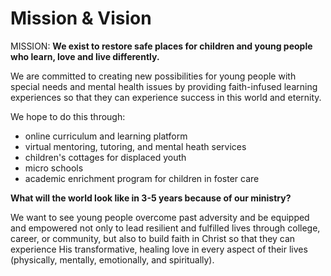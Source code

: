 # Mission & Vision

MISSION: **We exist to restore safe places for children and young people who learn, love and live differently.**

We are committed to creating new possibilities for young people with special needs and mental health issues by providing faith-infused learning experiences so that they can experience success in this world and eternity.

We hope to do this through:

* online curriculum and learning platform
* virtual mentoring, tutoring, and mental heath services
* children's cottages for displaced youth
* micro schools
* academic enrichment program for children in foster care



**What will the world look like in 3-5 years because of our ministry?**

We want to see young people overcome past adversity and be equipped and empowered not only to lead resilient and fulfilled lives through college, career, or community, but also to build faith in Christ so that they can experience His transformative, healing love in every aspect of their lives (physically, mentally, emotionally, and spiritually). 
